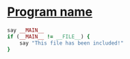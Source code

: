 [1]: https://rosettacode.org/wiki/Program_name

# [Program name][1]

```ruby
say __MAIN__
if (__MAIN__ != __FILE__) {
    say "This file has been included!"
}
```
